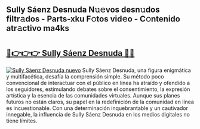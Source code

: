 ## Sully Sáenz Desnuda N𝚞𝚎vos desn𝚞dos filtr𝚊dos - Parts-xku F𝚘tos vid𝚎o - C𝚘ntenido atr𝚊ctivo ma4ks

# <h2><a href="http://mb5rdr.tromn.icu/?c=Sully+S%c3%a1enz+Desnuda">🔗👉👉👉 Sully Sáenz Desnuda 🔗🔗</a></h2>

[![Sully Sáenz Desnuda nuevo](https://i.imgur.com/pEAQMta.gif)](http://mb5rdr.tromn.icu/?c=Sully+S%c3%a1enz+Desnuda)
Sully Sáenz Desnuda, una figura enigmática y multifacética, desafía la comprensión simple. Su método poco convencional de interactuar con el público en línea ha atraído y ofendido a los seguidores, estimulando debates sobre el consentimiento, la expresión artística y la esencia de las comunidades virtuales. Aunque sus planes futuros no están claros, su papel en la redefinición de la comunidad en línea es incuestionable. Con una determinación inquebrantable y un cautivador innegable, la influencia de Sully Sáenz Desnuda en los medios digitales no tiene límites.
